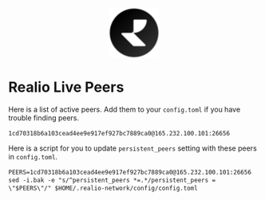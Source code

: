 <p align="center">
  <img height="100" height="auto" src="https://raw.githubusercontent.com/Nodeist/Kurulumlar/main/logos/realio.png">
</p>


# Realio Live Peers
Here is a list of active peers. Add them to your `config.toml` if you have trouble finding peers.
```
1cd70318b6a103cead4ee9e917ef927bc7889ca0@165.232.100.101:26656
```

Here is a script for you to update `persistent_peers` setting with these peers in `config.toml`.

```
PEERS=1cd70318b6a103cead4ee9e917ef927bc7889ca0@165.232.100.101:26656
sed -i.bak -e "s/^persistent_peers *=.*/persistent_peers = \"$PEERS\"/" $HOME/.realio-network/config/config.toml
```

